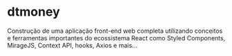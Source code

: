 # dtmoney
Construção de uma aplicação front-end web completa utilizando conceitos e ferramentas importantes do ecossistema React como Styled Components, MirageJS, Context API, hooks, Axios e mais...

